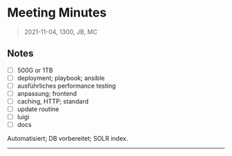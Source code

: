 # Meeting Minutes

> 2021-11-04, 1300, JB, MC

## Notes

* [ ] 500G or 1TB
* [ ] deployment; playbook; ansible
* [ ] ausführliches performance testing
* [ ] anpassung; frontend
* [ ] caching, HTTP; standard
* [ ] update routine
* [ ] luigi
* [ ] docs

Automatisiert; DB vorbereitet; SOLR index.

----


